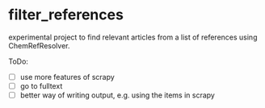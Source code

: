 # filter_references

experimental project to find relevant articles from a list of references using ChemRefResolver.

ToDo:
- [ ] use more features of scrapy
- [ ] go to fulltext 
- [ ] better way of writing output, e.g. using the items in scrapy 
